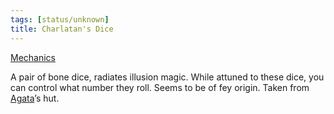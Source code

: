 ```yaml
---
tags: [status/unknown]
title: Charlatan's Dice
---
```


[Mechanics](https://www.dndbeyond.com/magic-items/charlatans-die) 

A pair of bone dice, radiates illusion magic. While attuned to these dice, you can control what number they roll. Seems to be of fey origin. Taken from [Agata](<../../../../people/fey/agata.md>)’s hut. 